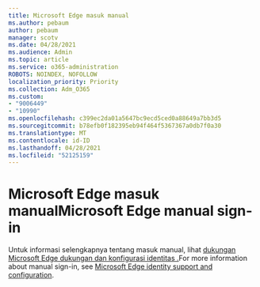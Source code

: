 ```yaml
---
title: Microsoft Edge masuk manual
ms.author: pebaum
author: pebaum
manager: scotv
ms.date: 04/28/2021
ms.audience: Admin
ms.topic: article
ms.service: o365-administration
ROBOTS: NOINDEX, NOFOLLOW
localization_priority: Priority
ms.collection: Adm_O365
ms.custom:
- "9006449"
- "10990"
ms.openlocfilehash: c399ec2da01a5647bc9ecd5ced0a88649a7bb3d5
ms.sourcegitcommit: b78efb0f182395eb94f464f5367367a0db7f0a30
ms.translationtype: MT
ms.contentlocale: id-ID
ms.lasthandoff: 04/28/2021
ms.locfileid: "52125159"
---
```

# <a name="microsoft-edge-manual-sign-in"></a><span data-ttu-id="7c349-102">Microsoft Edge masuk manual</span><span class="sxs-lookup"><span data-stu-id="7c349-102">Microsoft Edge manual sign-in</span></span>

<span data-ttu-id="7c349-103">Untuk informasi selengkapnya tentang masuk manual, lihat [dukungan Microsoft Edge dukungan dan konfigurasi identitas .](https://docs.microsoft.com/deployedge/microsoft-edge-security-identity#manual-sign-in)</span><span class="sxs-lookup"><span data-stu-id="7c349-103">For more information about manual sign-in, see [Microsoft Edge identity support and configuration](https://docs.microsoft.com/deployedge/microsoft-edge-security-identity#manual-sign-in).</span></span> 